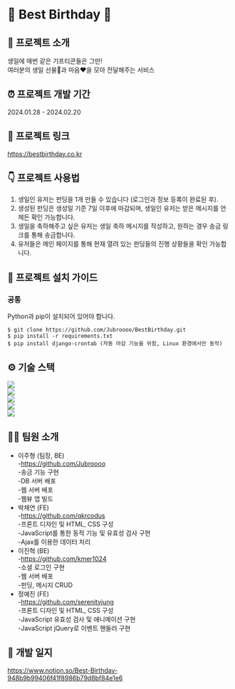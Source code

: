 # 🎂 Best Birthday 🎂

## 👋 프로젝트 소개

생일에 매번 같은 기프티콘들은 그만!<br>
여러분의 생일 선물🎁과 마음❤️을 모아 전달해주는 서비스

## ⏰ 프로젝트 개발 기간
2024.01.28 - 2024.02.20

## 🔗 프로젝트 링크

<https://bestbirthday.co.kr>

## 👇 프로젝트 사용법
1. 생일인 유저는 펀딩을 1개 만들 수 있습니다 (로그인과 정보 등록이 완료된 후).
2. 생성된 펀딩은 생성일 기준 7일 이후에 마감되며, 생일인 유저는 받은 메시지를 언제든 확인 가능합니다.
3. 생일을 축하해주고 싶은 유저는 생일 축하 메시지를 작성하고, 원하는 경우 송금 링크를 통해 송금합니다.
4. 유저들은 메인 페이지를 통해 현재 열려 있는 펀딩들의 진행 상황들을 확인 가능합니다.

## 📖 프로젝트 설치 가이드
### 공통
Python과 pip이 설치되어 있어야 합니다.
```
$ git clone https://github.com/Jubroooo/BestBirthday.git
$ pip install -r requirements.txt
$ pip install django-crontab (자동 마감 기능을 위함, Linux 환경에서만 동작)
```

## ⚙️ 기술 스택
<img src="https://img.shields.io/badge/Django-white?style=flat-square&logo=Django&logoColor=092E20" /><br>
<img src="https://img.shields.io/badge/HTML5-white?style=flat-square&logo=html5&logoColor=092E20" /><br>
<img src="https://img.shields.io/badge/CSS3-white?style=flat-square&logo=css3&logoColor=092E20" /><br>
<img src="https://img.shields.io/badge/JavaScript-white?style=flat-square&logo=JavaScript&logoColor=092E20" /><br>
<img src="https://img.shields.io/badge/Python-white?style=flat-square&logo=Python&logoColor=092E20" /><br>

## 🧑‍💻 팀원 소개
- 이주형 (팀장, BE)<br>
    -https://github.com/Jubroooo<br>
    -송금 기능 구현<br>
    -DB 서버 배포<br>
    -웹 서버 배포<br>
    -웹뷰 앱 빌드<br>
- 박채연 (FE)<br>
    -https://github.com/qkrcodus<br>
    -프론트 디자인 및 HTML, CSS 구성 <br>
    -JavaScript를 통한 동적 기능 및 유효성 검사 구현<br>
    -Ajax를 이용한 데이터 처리<br>
- 이진혁 (BE)<br>
    -https://github.com/kmer1024<br>
    -소셜 로그인 구현<br>
    -웹 서버 배포<br>
    -펀딩, 메시지 CRUD<br>
- 정예진 (FE)<br>
    -https://github.com/serenityjung<br>
    -프론트 디자인 및 HTML, CSS 구성<br>
    -JavaScript 유효성 검사 및 애니메이션 구현<br>
    -JavaScript jQuery로 이벤트 핸들러 구현<br>

## 📓 개발 일지
<https://www.notion.so/Best-Birthday-948b9b99406f41f8986b79d8bf84e1e6>


